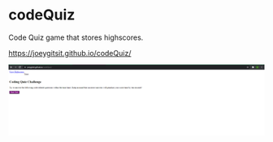 # codeQuiz

Code Quiz game that stores highscores.

https://joeygitsit.github.io/codeQuiz/

![Screenshot](./assets/screenshot.png)